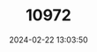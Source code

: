 ---
title: "10972"
category: "Kerivoula eriophora"
draft: false
date: 2024-02-22 13:03:50
languages:
  English: ["Ethiopian Woolly Bat"]
---